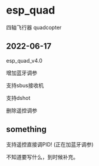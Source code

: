 # esp_quad


四轴飞行器
quadcopter

## 2022-06-17
esp_quad_v4.0

增加蓝牙调参

支持sbus接收机

支持dshot

删除遥控调参



## something
支持遥控直接调PID! (正在加蓝牙调参)

不知道要写什么，到时候补充。

